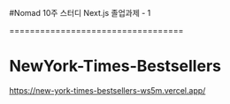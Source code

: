 #Nomad 10주 스터디 Next.js 졸업과제 - 1

==================================

# NewYork-Times-Bestsellers

https://new-york-times-bestsellers-ws5m.vercel.app/
